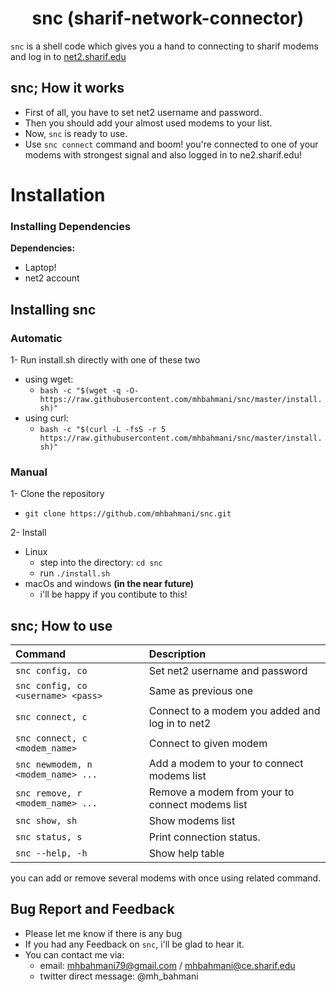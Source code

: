 <h1 align="center">snc (sharif-network-connector)</h1>

`snc` is a shell code which gives you a hand to connecting to sharif modems and log in to [net2.sharif.edu](https://net2.sharif.edu)
 
## snc; How it works
- First of all, you have to set net2 username and password.
- Then you should add your almost used modems to your list.
- Now, `snc` is ready to use.
- Use `snc connect` command and boom! you're connected to one of your modems with strongest signal and also logged in to ne2.sharif.edu!

# Installation

### Installing Dependencies
**Dependencies:**

- Laptop!
- net2 account

## Installing snc
### Automatic
1- Run install.sh directly with one of these two
   - using wget:
     * `bash -c "$(wget -q -O- https://raw.githubusercontent.com/mhbahmani/snc/master/install.sh)"`
   - using curl:
     * `bash -c "$(curl -L -fsS -r 5 https://raw.githubusercontent.com/mhbahmani/snc/master/install.sh)"`

### Manual
1- Clone the repository
 * `git clone https://github.com/mhbahmani/snc.git` 

2- Install
 * Linux
   * step into the directory: `cd snc`
   * run `./install.sh`
 * macOs and windows **(in the near future)** 
   * i'll be happy if you contibute to this!

## snc; How to use

| **Command**                       | **Description**                                       |
|:----------------------------------|:------------------------------------------------------|
|`snc config, co`                   | Set net2 username and password                        |
|`snc config, co <username> <pass>` | Same as previous one                                  |
|`snc connect, c`                   | Connect to a modem you added and log in to net2       |
|`snc connect, c <modem_name>`      | Connect to given modem                                |
|`snc newmodem, n <modem_name> ...` | Add a modem to your to connect modems list            |
|`snc remove, r <modem_name> ...`   | Remove a modem from your to connect modems list       |
|`snc show, sh`                     | Show modems list                                      |
|`snc status, s`                    | Print connection status.                              |
|`snc --help, -h`                   | Show help table                                       |

you can add or remove several modems with once using related command.

## Bug Report and Feedback

 * Please let me know if there is any bug
 * If you had any Feedback on `snc`, i'll be glad to hear it.
 * You can contact me via:
   * email: mhbahmani79@gmail.com / mhbahmani@ce.sharif.edu
   * twitter direct message: @mh_bahmani
